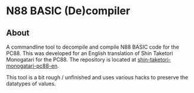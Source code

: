 [//]: <> (This readme is in the markdown format. Please preview in a markdown parser.)

# N88 BASIC (De)compiler

## About

A commandline tool to decompile and compile N88 BASIC code for the PC88. This was developed for an English translation of Shin Taketori Monogatari for the PC88. The repository is located at [shin-taketori-monogatari-pc88-en](https://github.com/romh-acking/shin-taketori-monogatari-pc88-en).

This tool is a bit rough / unfinished and uses various hacks to preserve the datatypes of values.
